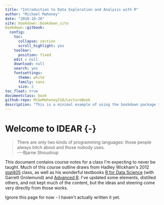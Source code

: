 ```yaml
---
title: "Introduction to Data Exploration and Analysis with R"
author: "Michael Mahoney"
date: "2018-10-26"
site: bookdown::bookdown_site
bookdown::gitbook:
  config:
    toc:
      collapse: section
      scroll_highlight: yes
    toolbar:
      position: fixed
    edit : null
    download: null
    search: yes
    fontsettings:
      theme: white
      family: sans
      size: 2
toc_float: true
documentclass: book
github-repo: MikeMahoney218/LectureBook
description: "This is a minimal example of using the bookdown package to write a book. The output format for this example is bookdown::gitbook."
---
```


# Welcome to IDEAR {-}

> There are only two kinds of programming languages: those people always bitch about and those nobody uses.  
> ---Bjarne Stroustrup  

This document contains course notes for a class I'm expecting to never be taught. Much of this course outline draws from Hadley Wickham's 2012 [stat405](http://stat405.had.co.nz/) class, as well as his wonderful textbooks [R for Data Science](http://r4ds.had.co.nz/index.html) (with Garrett Grolemund) and [Advanced R](https://adv-r.hadley.nz/index.html). I've updated some elements, distilled others, and not kept much of the content, but the ideas and steering come very directly from those works.

Ignore this page for now - I haven't actually written it yet.  

